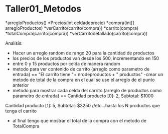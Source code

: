 # Taller01_Metodos

*arregloProductos()
*Precios(int celdadeprecio)
*compra(int[] arregloProductos)
*verCarrito(carrito(compra))
*carrito(compra)
*totalCompra(carrito(compra))
*verCarritodetallado(carrito(compra))

Analisis:
- Hacer un arreglo random de rango 20 para la cantidad de productos
- los precios de los productos van desde los 500, incrementando en 150
- entre 0 y 15 productos por celda de manera random
- metodo para ver contenido de carrito (arreglo como parametro de entrada) == "El carrito tiene "+ nrodeproductos + " productos"
-crear un metodo de total de la compra en el cual se use el arreglo de el punto anterior
- metodo para mostrar cada celda del carrito (arreglo de productos como parametro de entrada) ==
Cantidad producto [0]: 2, Subtotal: $1000

Cantidad producto [1]: 5, Subtotal: $3250 //etc...hasta los N productos que tenga el carrito

- al final tengo que mostrar el total de la compra con el metodo de TotalCompra
